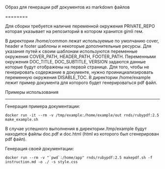 Образ для генерации pdf документов из markdown файлов

========


Для сборки требуется наличие переменной окружения PRIVATE_REPO которая указывает на репозиторий в котором хранится gimli гем.

В директории /home/common лежат используемые по умолчанию cover, header и footer шаблоны и некоторые дополнительные ресурсы. Для указания путей к своим шаблонам используются переменные окружения COVER_PATH, HEADER_PATH, FOOTER_PATH.
Переменными окружения DOC_TITLE, DOC_SUBTITLE, VERSION задаются данные которые будут отображены на первой странице.
Для того, чтобы не генерировать содержание в документе, нужно проинициализировать переменную окружения DISABLE_TOC.
В директории /home/example лежит пример документа для которого будет генерироваться pdf файл.

Примеры использования

------------

Генерация примера документации:

```
docker run -it --rm -v /tmp/example:/home/example/out rnds/rubypdf:2.5 make_example.sh
```

В случае успешного выполнения в директории /tmp/example будут находится файлы doc.pdf и doc.html (html из которого был сгенерирован pdf файл).

Генерация своей документации:

```
docker run --rm -v "`pwd`:/home/app" rnds/rubypdf:2.5 makepdf.sh -f instruction.md -o ./ -s style.css
```

